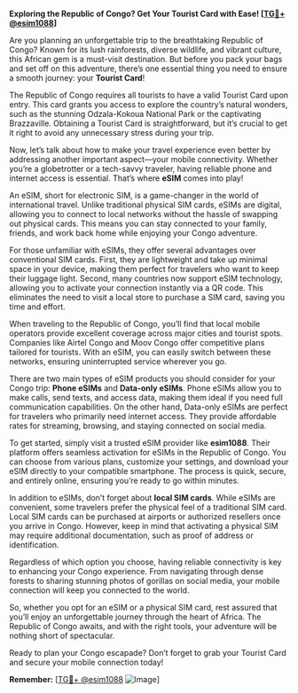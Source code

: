 **Exploring the Republic of Congo? Get Your Tourist Card with Ease! [[TG💪+ @esim1088](https://t.me/s/esim1088)]**

Are you planning an unforgettable trip to the breathtaking Republic of Congo? Known for its lush rainforests, diverse wildlife, and vibrant culture, this African gem is a must-visit destination. But before you pack your bags and set off on this adventure, there’s one essential thing you need to ensure a smooth journey: your **Tourist Card**!

The Republic of Congo requires all tourists to have a valid Tourist Card upon entry. This card grants you access to explore the country’s natural wonders, such as the stunning Odzala-Kokoua National Park or the captivating Brazzaville. Obtaining a Tourist Card is straightforward, but it’s crucial to get it right to avoid any unnecessary stress during your trip.

Now, let’s talk about how to make your travel experience even better by addressing another important aspect—your mobile connectivity. Whether you’re a globetrotter or a tech-savvy traveler, having reliable phone and internet access is essential. That’s where **eSIM** comes into play! 

An eSIM, short for electronic SIM, is a game-changer in the world of international travel. Unlike traditional physical SIM cards, eSIMs are digital, allowing you to connect to local networks without the hassle of swapping out physical cards. This means you can stay connected to your family, friends, and work back home while enjoying your Congo adventure.

For those unfamiliar with eSIMs, they offer several advantages over conventional SIM cards. First, they are lightweight and take up minimal space in your device, making them perfect for travelers who want to keep their luggage light. Second, many countries now support eSIM technology, allowing you to activate your connection instantly via a QR code. This eliminates the need to visit a local store to purchase a SIM card, saving you time and effort.

When traveling to the Republic of Congo, you’ll find that local mobile operators provide excellent coverage across major cities and tourist spots. Companies like Airtel Congo and Moov Congo offer competitive plans tailored for tourists. With an eSIM, you can easily switch between these networks, ensuring uninterrupted service wherever you go.

There are two main types of eSIM products you should consider for your Congo trip: **Phone eSIMs** and **Data-only eSIMs**. Phone eSIMs allow you to make calls, send texts, and access data, making them ideal if you need full communication capabilities. On the other hand, Data-only eSIMs are perfect for travelers who primarily need internet access. They provide affordable rates for streaming, browsing, and staying connected on social media.

To get started, simply visit a trusted eSIM provider like **esim1088**. Their platform offers seamless activation for eSIMs in the Republic of Congo. You can choose from various plans, customize your settings, and download your eSIM directly to your compatible smartphone. The process is quick, secure, and entirely online, ensuring you’re ready to go within minutes.

In addition to eSIMs, don’t forget about **local SIM cards**. While eSIMs are convenient, some travelers prefer the physical feel of a traditional SIM card. Local SIM cards can be purchased at airports or authorized resellers once you arrive in Congo. However, keep in mind that activating a physical SIM may require additional documentation, such as proof of address or identification.

Regardless of which option you choose, having reliable connectivity is key to enhancing your Congo experience. From navigating through dense forests to sharing stunning photos of gorillas on social media, your mobile connection will keep you connected to the world.

So, whether you opt for an eSIM or a physical SIM card, rest assured that you’ll enjoy an unforgettable journey through the heart of Africa. The Republic of Congo awaits, and with the right tools, your adventure will be nothing short of spectacular.

Ready to plan your Congo escapade? Don’t forget to grab your Tourist Card and secure your mobile connection today! 

**Remember:** [[TG💪+ @esim1088](https://t.me/s/esim1088) ![Image](https://i.postimg.cc/Y0z9fWf4/image.png)]
